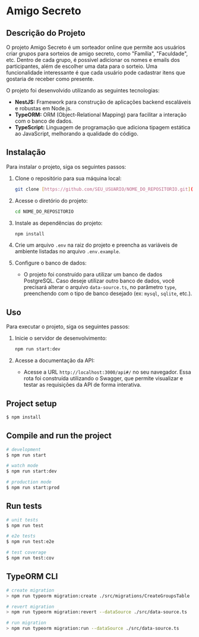 # Amigo Secreto

## Descrição do Projeto

O projeto Amigo Secreto é um sorteador online que permite aos usuários criar grupos para sorteios de amigo secreto, como "Família", "Faculdade", etc. Dentro de cada grupo, é possível adicionar os nomes e emails dos participantes, além de escolher uma data para o sorteio. Uma funcionalidade interessante é que cada usuário pode cadastrar itens que gostaria de receber como presente.

O projeto foi desenvolvido utilizando as seguintes tecnologias:

- **NestJS:** Framework para construção de aplicações backend escaláveis e robustas em Node.js.
- **TypeORM:** ORM (Object-Relational Mapping) para facilitar a interação com o banco de dados.
- **TypeScript:** Linguagem de programação que adiciona tipagem estática ao JavaScript, melhorando a qualidade do código.

## Instalação

Para instalar o projeto, siga os seguintes passos:

1.  Clone o repositório para sua máquina local:

    ```bash
    git clone [https://github.com/SEU_USUARIO/NOME_DO_REPOSITORIO.git](https://www.google.com/search?q=https://github.com/SEU_USUARIO/NOME_DO_REPOSITORIO.git)
    ```

2.  Acesse o diretório do projeto:

    ```bash
    cd NOME_DO_REPOSITORIO
    ```

3.  Instale as dependências do projeto:

    ```bash
    npm install
    ```

4.  Crie um arquivo `.env` na raiz do projeto e preencha as variáveis de ambiente listadas no arquivo `.env.example`.

5.  Configure o banco de dados:

    - O projeto foi construído para utilizar um banco de dados PostgreSQL. Caso deseje utilizar outro banco de dados, você precisará alterar o arquivo `data-source.ts`, no parâmetro `type`, preenchendo com o tipo de banco desejado (ex: `mysql`, `sqlite`, etc.).

## Uso

Para executar o projeto, siga os seguintes passos:

1.  Inicie o servidor de desenvolvimento:

    ```bash
    npm run start:dev
    ```

2.  Acesse a documentação da API:

    - Acesse a URL `http://localhost:3000/api#/` no seu navegador. Essa rota foi construída utilizando o Swagger, que permite visualizar e testar as requisições da API de forma interativa.


## Project setup

```bash
$ npm install
```

## Compile and run the project

```bash
# development
$ npm run start

# watch mode
$ npm run start:dev

# production mode
$ npm run start:prod
```

## Run tests

```bash
# unit tests
$ npm run test

# e2e tests
$ npm run test:e2e

# test coverage
$ npm run test:cov
```

## TypeORM CLI

```bash
# create migration
> npm run typeorm migration:create ./src/migrations/CreateGroupsTable

# revert migration
> npm run typeorm migration:revert --dataSource ./src/data-source.ts

# run migration
> npm run typeorm migration:run --dataSource ./src/data-source.ts

```
